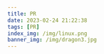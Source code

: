 ```yaml
---
title: PR
date: 2023-02-24 21:22:38
tags: [PR]
index_img: /img/linux.png
banner_img: /img/dragon3.jpg
---
```

